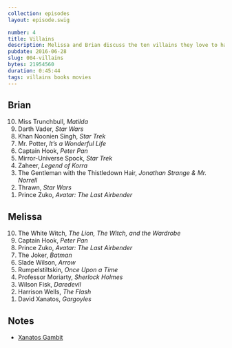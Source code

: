 ```yaml
---
collection: episodes
layout: episode.swig

number: 4
title: Villains
description: Melissa and Brian discuss the ten villains they love to hate (or just plain hate).
pubdate: 2016-06-28
slug: 004-villains
bytes: 21954560
duration: 0:45:44
tags: villains books movies
---
```


## Brian
<ol reversed>
<li>Miss Trunchbull, <i class="book-title">Matilda</i>
<li>Darth Vader, <i class="movie-title">Star Wars</i>
<li>Khan Noonien Singh, <i class="movie-title">Star Trek</i>
<li>Mr. Potter, <i class="movie-title">It’s a Wonderful Life</i>
<li>Captain Hook, <i class="book-title">Peter Pan</i>
<li>Mirror-Universe Spock, <i class="movie-title">Star Trek</i>
<li>Zaheer, <i class="movie-title">Legend of Korra</i>
<li>The Gentleman with the Thistledown Hair, <i class="book-title">Jonathan Strange & Mr. Norrell</i>
<li>Thrawn, <i class="movie-title">Star Wars</i>
<li>Prince Zuko, <i class="movie-title">Avatar: The Last Airbender</i>
</ol>

## Melissa
<ol reversed>
<li>The White Witch, <i class="book-title">The Lion, The Witch, and the Wardrobe</i>
<li>Captain Hook, <i class="book-title">Peter Pan</i>
<li>Prince Zuko, <i class="movie-title">Avatar: The Last Airbender</i>
<li>The Joker, <i class="book-title">Batman</i>
<li>Slade Wilson, <i class="movie-title">Arrow</i>
<li>Rumpelstiltskin, <i class="movie-title">Once Upon a Time</i>
<li>Professor Moriarty, <i class="book-title">Sherlock Holmes</i>
<li>Wilson Fisk, <i class="movie-title">Daredevil</i>
<li>Harrison Wells, <i class="movie-title">The Flash</i>
<li>David Xanatos, <i class="movie-title">Gargoyles</i>
</ol>

## Notes
- [Xanatos Gambit](http://tvtropes.org/pmwiki/pmwiki.php/Main/XanatosGambit)